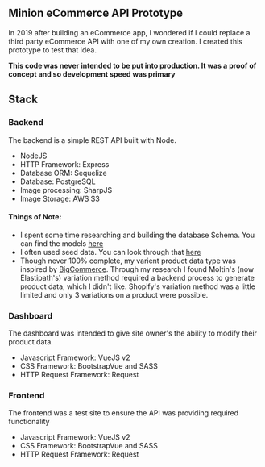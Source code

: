 ## Minion eCommerce API Prototype

In 2019 after building an eCommerce app, I wondered if I could replace a third party eCommerce API with one of my own creation. I created this prototype to test that idea.

**This code was never intended to be put into production. It was a proof of concept and so development speed was primary**

## Stack

### Backend

The backend is a simple REST API built with Node.

-   NodeJS
-   HTTP Framework: Express
-   Database ORM: Sequelize
-   Database: PostgreSQL
-   Image processing: SharpJS
-   Image Storage: AWS S3

#### Things of Note:

-   I spent some time researching and building the database Schema. You can find the models [here](https://github.com/BenSaus/Minion-Prototype/tree/master/backend/models)
-   I often used seed data. You can look through that [here](https://github.com/BenSaus/Minion-Prototype/tree/master/backend/seeders)
-   Though never 100% complete, my varient product data type was inspired by [BigCommerce](https://developer.bigcommerce.com/api-reference/store-management/catalog/product-variants/createvariant). Through my research I found Moltin's (now Elastipath's) variation method required a backend process to generate product data, which I didn't like. Shopify's variation method was a little limited and only 3 variations on a product were possible.

### Dashboard

The dashboard was intended to give site owner's the ability to modify their product data.

-   Javascript Framework: VueJS v2
-   CSS Framework: BootstrapVue and SASS
-   HTTP Request Framework: Request

### Frontend

The frontend was a test site to ensure the API was providing required functionality

-   Javascript Framework: VueJS v2
-   CSS Framework: BootstrapVue and SASS
-   HTTP Request Framework: Request
